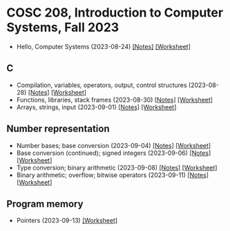 # COSC 208, Introduction to Computer Systems, Fall 2023

* Hello, Computer Systems (2023-08-24) [[Notes]](2023-08-24.notes.html) 
[[Worksheet]](2023-08-24.worksheet.html)

## C
* Compilation, variables, operators, output, control structures (2023-08-28) [[Notes]](2023-08-28.notes.html) 
[[Worksheet]](2023-08-28.worksheet.html)
* Functions, libraries, stack frames (2023-08-30) [[Notes]](2023-08-30.notes.html) 
[[Worksheet]](2023-08-30.worksheet.html)
* Arrays, strings, input (2023-09-01) [[Notes]](2023-09-01.notes.html) 
[[Worksheet]](2023-09-01.worksheet.html)

## Number representation
* Number bases; base conversion (2023-09-04) [[Notes]](2023-09-04.notes.html) 
[[Worksheet]](2023-09-04.worksheet.html)
* Base conversion (continued); signed integers (2023-09-06) [[Notes]](2023-09-06.notes.html) 
[[Worksheet]](2023-09-06.worksheet.html)
* Type conversion; binary arithmetic (2023-09-08) [[Notes]](2023-09-08.notes.html) 
[[Worksheet]](2023-09-08.worksheet.html)
*  Binary arithmetic; overflow; bitwise operators (2023-09-11) [[Notes]](2023-09-11.notes.html) 
[[Worksheet]](2023-09-11.worksheet.html)

## Program memory
* Pointers (2023-09-13) [[Worksheet]](2023-09-13.worksheet.html)
